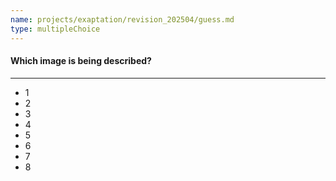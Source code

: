```yaml
---
name: projects/exaptation/revision_202504/guess.md
type: multipleChoice
---
```


#### Which image is being described?

---

- 1
- 2
- 3
- 4
- 5
- 6
- 7
- 8
